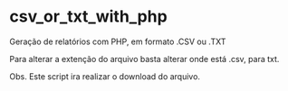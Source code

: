 # csv_or_txt_with_php
Geração de relatórios com PHP, em formato .CSV ou .TXT

Para alterar a extenção do arquivo basta alterar onde está .csv, para txt.

Obs. Este script ira realizar o download do arquivo.
